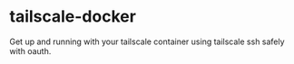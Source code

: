 # tailscale-docker
Get up and running with your tailscale container using tailscale ssh safely with oauth.
